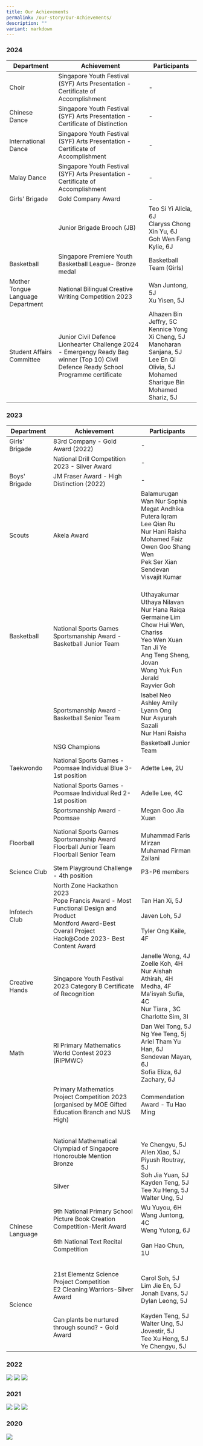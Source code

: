 ```yaml
---
title: Our Achievements
permalink: /our-story/Our-Achievements/
description: ""
variant: markdown
---
```

### **2024**

| Department | Achievement | Participants |
| -------- | -------- | -------- |
|Choir | Singapore Youth Festival (SYF) Arts Presentation - Certificate of Accomplishment |-|
|Chinese Dance | Singapore Youth Festival (SYF) Arts Presentation - Certificate of Distinction |-|
|International Dance | Singapore Youth Festival (SYF) Arts Presentation - Certificate of Accomplishment |-|
|Malay Dance | Singapore Youth Festival (SYF) Arts Presentation - Certificate of Accomplishment |-|
| Girls' Brigade     | Gold Company Award |-|
| |Junior Brigade Brooch (JB)  |Teo Si Yi Alicia, 6J <br>  Claryss Chong Xin Yu, 6J <br> Goh Wen Fang Kylie, 6J | 
Basketball | Singapore Premiere Youth Basketball League- Bronze medal |  Basketball Team (Girls)
Mother Tongue Language Department | National Bilingual Creative Writing Competition 2023 | Wan Juntong, 5J <br> Xu Yisen, 5J
Student Affairs Committee| Junior Civil Defence Lionhearter Challenge 2024 - Emergengy Ready Bag winner (Top 10) Civil Defence Ready School Programme certificate | Alhazen Bin Jeffry, 5C <br> Kennice Yong Xi Cheng, 5J <br> Manoharan Sanjana, 5J <br> Lee En Qi Olivia, 5J <br> Mohamed Sharique Bin Mohamed Shariz, 5J|

### **2023**

| Department | Achievement | Participants |
| -------- | -------- | -------- |
| Girls' Brigade     | 83rd Company - Gold Award (2022)  |-      |
|   | National Drill Competition 2023 - Silver Award     |-      |
Boys' Brigade | JM Fraser Award - High Distinction (2022)     | -      |
Scouts |Akela Award|Balamurugan <br> Wan Nur Sophia <br> Megat Andhika <br> Putera Iqram<br> Lee Qian Ru <br> Nur Hani Raisha <br> Mohamed Faiz <br> Owen Goo Shang Wen <br>Pek Ser Xian <br> Sendevan <br> Visvajit Kumar 
Basketball | National Sports Games <br>Sportsmanship Award -  Basketball Junior Team   | <br> Uthayakumar Uthaya Nilavan <br>Nur Hana Raiqa <br>Germaine Lim <br>Chow Hui Wen, Chariss <br> Yeo Wen Xuan <br> Tan Ji Ye <br> Ang Teng Sheng, Jovan <br> Wong Yuk Fun Jerald <br> Rayvier Goh<br> |
||Sportsmanship Award - Basketball Senior Team|Isabel Neo<br> Ashley Amily <br> Lyann Ong <br> Nur Asyurah Sazali <br> Nur Hani Raisha |
||NSG Champions |Basketball Junior Team 
Taekwondo | National Sports Games - Poomsae Individual Blue 3- 1st position      | Adette Lee, 2U|
| | National Sports Games - Poomsae Individual Red 2-1st position  | Adelle Lee, 4C| 
||Sportsmanship Award - Poomsae|Megan Goo Jia Xuan|
Floorball |National Sports Games Sportsmanship Award <br> Floorball Junior Team <br> Floorball Senior Team |<br> Muhammad Faris Mirzan <br>Muhamad Firman Zailani
|Science Club| Stem Playground Challenge - 4th position|P3-P6 members
|Infotech Club|North Zone Hackathon 2023<br>Pope Francis Award  - Most Functional Design and Product<br>Montford Award-Best Overall Project<br>Hack@Code 2023- Best Content Award |<br>Tan Han Xi, 5J<br><br>Javen Loh, 5J<br><br>Tyler Ong Kaile, 4F
|Creative Hands |Singapore Youth Festival 2023 Category B Certificate of Recognition|Janelle Wong, 4J<br>Zoelle Koh, 4H<br>Nur Aishah Athirah, 4H<br>Medha, 4F<br>Ma'isyah Sufia, 4C<br>Nur Tiara , 3C<br>Charlotte Sim, 3I 
|Math|RI Primary Mathematics World Contest 2023 (RIPMWC) | Dan Wei Tong, 5J<br>Ng Yee  Teng, 5j<br>Ariel Tham Yu Han, 6J<br>Sendevan Mayan, 6J<br> Sofia Eliza, 6J<br>Zachary, 6J
||Primary Mathematics Project Competition 2023 (organised by MOE Gifted Education Branch and NUS High) |Commendation Award - Tu Hao Ming
||National Mathematical Olympiad of Singapore<br>Honorouble Mention<br>Bronze <br><br><br>Silver|<br><br>Ye Chengyu, 5J<br>Allen Xiao, 5J<br>Piyush Routray, 5J<br>Soh Jia Yuan, 5J<br>Kayden Teng, 5J<br>Tee Xu Heng, 5J<br>Walter Ung, 5J
|Chinese Language|9th National Primary School Picture Book Creation Competition-Merit Award<br><br>6th National Text Recital Competition |Wu Yuyou, 6H<br>Wang Juntong, 4C<br>Weng Yutong, 6J<br><br>Gan Hao Chun, 1U
|Science |21st Elementz Science Project Competition <br> E2 Cleaning Warriors-Silver Award<br><br><br>Can plants be nurtured through sound? - Gold Award  |<br><br>Carol Soh, 5J<br>Lim Jie En, 5J<br>Jonah Evans, 5J<br>Dylan Leong, 5J<br><br>Kayden Teng, 5J<br>Walter Ung, 5J<br>Jovestir, 5J<br> Tee Xu Heng, 5J<br>Ye Chengyu, 5J



### **2022**

![](/images/Our%20Story/Our%20Achievements/pic1.png)
![](/images/Our%20Story/Our%20Achievements/S1NEW.png)
![](/images/Our%20Story/Our%20Achievements/S2NEW.png)


### **2021**

![](/images/Our%20Story/Our%20Achievements/pic3.png)
![](/images/Our%20Story/Our%20Achievements/pic4.png)
![](/images/Our%20Story/Our%20Achievements/pic5.png)

### **2020**

![](/images/Our%20Story/Our%20Achievements/pic6.png)